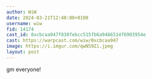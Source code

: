 ```yaml
---
author: WiW
date: 2024-03-21T12:48:08+0100
username: wiw
fid: 14174
cast_id: 0xcbcaa947f830febcc515fb6a9466514f6903954e
cast: https://warpcast.com/wiw/0xcbcaa947
image: https://i.imgur.com/qwNS9Zi.jpeg
layout: post
---
```

gm everyone!  

<img src='https://i.imgur.com/qwNS9Zi.jpeg' alt='' referrerpolicy='no-referrer'/>
